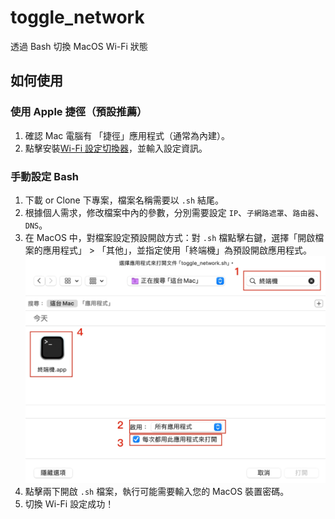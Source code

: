 # toggle_network

透過 Bash 切換 MacOS Wi-Fi 狀態

## 如何使用

### 使用 Apple 捷徑（預設推薦）

1. 確認 Mac 電腦有 「捷徑」應用程式（通常為內建）。
2. 點擊安裝[Wi-Fi 設定切換器](https://www.icloud.com/shortcuts/f98ecce5b5724ea5ae23349473e07271)，並輸入設定資訊。

### 手動設定 Bash

1. 下載 or Clone 下專案，檔案名稱需要以 `.sh` 結尾。
2. 根據個人需求，修改檔案中內的參數，分別需要設定 `IP`、`子網路遮罩`、`路由器`、`DNS`。
3. 在 MacOS 中，對檔案設定預設開啟方式：對 `.sh` 檔點擊右鍵，選擇「開啟檔案的應用程式」 > 「其他」，並指定使用「終端機」為預設開啟應用程式。
![設定應用程式預設開啟方式](/Image01.jpg)
4. 點擊兩下開啟 `.sh` 檔案，執行可能需要輸入您的 MacOS 裝置密碼。
5. 切換 Ｗi-Fi 設定成功！
